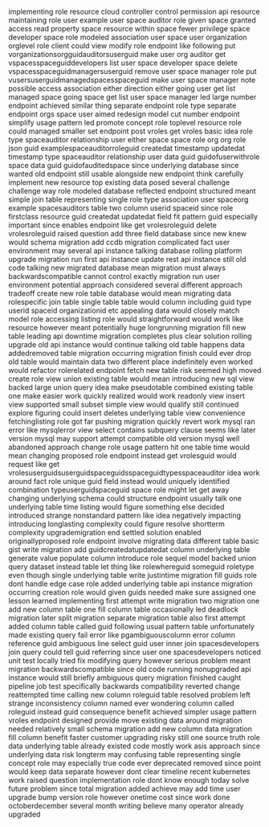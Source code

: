 implementing role resource cloud controller control permission api resource maintaining role user example user space auditor role given space granted access read property space resource within space fewer privilege space developer space role modeled association user space user organization orglevel role client could view modify role endpoint like following put vorganizationsorgguidauditorsuserguid make user org auditor get vspacesspaceguiddevelopers list user space developer space delete vspacesspaceguidmanagersuserguid remove user space manager role put vusersuserguidmanagedspacesspaceguid make user space manager note possible access association either direction either going user get list managed space going space get list user space manager led large number endpoint achieved similar thing separate endpoint role type separate endpoint orgs space user aimed redesign model cut number endpoint simplify usage pattern led promote concept role toplevel resource role could managed smaller set endpoint post vroles get vroles basic idea role type spaceauditor relationship user either space space role org org role json guid examplespaceauditorroleguid createdat timestamp updatedat timestamp type spaceauditor relationship user data guid guidofuserwithrole space data guid guidofauditedspace since underlying database since wanted old endpoint still usable alongside new endpoint think carefully implement new resource top existing data posed several challenge challenge way role modeled database reflected endpoint structured meant simple join table representing single role type association user spaceorg example spacesauditors table two column userid spaceid since role firstclass resource guid createdat updatedat field fit pattern guid especially important since enables endpoint like get vrolesroleguid delete vrolesroleguid raised question add three field database since new knew would schema migration add ccdb migration complicated fact user environment may several api instance talking database rolling platform upgrade migration run first api instance update rest api instance still old code talking new migrated database mean migration must always backwardscompatible cannot control exactly migration run user environment potential approach considered several different approach tradeoff create new role table database would mean migrating data rolespecific join table single table table would column including guid type userid spaceid organizationid etc appealing data would closely match model role accessing listing role would straightforward would work like resource however meant potentially huge longrunning migration fill new table leading api downtime migration completes plus clear solution rolling upgrade old api instance would continue talking old table happens data addedremoved table migration occurring migration finish could ever drop old table would maintain data two different place indefinitely even worked would refactor rolerelated endpoint fetch new table risk seemed high moved create role view union existing table would mean introducing new sql view backed large union query idea make pseudotable combined existing table one make easier work quickly realized would work readonly view insert view supported small subset simple view would qualify still continued explore figuring could insert deletes underlying table view convenience fetchinglisting role got far pushing migration quickly revert work mysql ran error like mysqlerror view select contains subquery clause seems like later version mysql may support attempt compatible old version mysql well abandoned approach change role usage pattern hit one table time would mean changing proposed role endpoint instead get vrolesguid would request like get vrolesuserguidsuserguidspaceguidsspaceguidtypesspaceauditor idea work around fact role unique guid field instead would uniquely identified combination typeuserguidspaceguid space role might let get away changing underlying schema could structure endpoint usually talk one underlying table time listing would figure something else decided introduced strange nonstandard pattern like idea negatively impacting introducing longlasting complexity could figure resolve shortterm complexity upgrademigration end settled solution enabled originallyproposed role endpoint involve migrating data different table basic gist write migration add guidcreatedatupdatedat column underlying table generate value populate column introduce role sequel model backed union query dataset instead table let thing like rolewhereguid someguid roletype even though single underlying table write justintime migration fill guids role dont handle edge case role added underlying table api instance migration occurring creation role would given guids needed make sure assigned one lesson learned implementing first attempt write migration two migration one add new column table one fill column table occasionally led deadlock migration later split migration separate migration table also first attempt added column table called guid following usual pattern table unfortunately made existing query fail error like pgambiguouscolumn error column reference guid ambiguous line select guid user inner join spacesdevelopers join query could tell guid referring since user one spacesdevelopers noticed unit test locally tried fix modifying query however serious problem meant migration backwardscompatible since old code running nonupgraded api instance would still briefly ambiguous query migration finished caught pipeline job test specifically backwards compatibility reverted change reattempted time calling new column roleguid table resolved problem left strange inconsistency column named ever wondering column called roleguid instead guid consequence benefit achieved simpler usage pattern vroles endpoint designed provide move existing data around migration needed relatively small schema migration add new column data migration fill column benefit faster customer upgrading risky still one source truth role data underlying table already existed code mostly work asis approach since underlying data risk longterm may confusing table representing single concept role may especially true code ever deprecated removed since point would keep data separate however dont clear timeline recent kubernetes work raised question implementation role dont know enough today solve future problem since total migration added achieve may add time user upgrade bump version role however onetime cost since work done octoberdecember several month writing believe many operator already upgraded